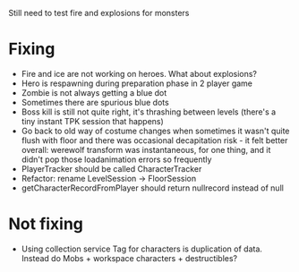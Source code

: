 Still need to test fire and explosions for monsters

# Fixing
* Fire and ice are not working on heroes. What about explosions?
* Hero is respawning during preparation phase in 2 player game
* Zombie is not always getting a blue dot
* Sometimes there are spurious blue dots 
* Boss kill is still not quite right, it's thrashing between levels (there's a tiny instant TPK session that happens)
* Go back to old way of costume changes when sometimes it wasn't quite flush with floor and there was occasional decapitation risk - it felt better overall: werewolf transform was instantaneous, for one thing, and it didn't pop those loadanimation errors so frequently
* PlayerTracker should be called CharacterTracker
* Refactor: rename LevelSession -> FloorSession
* getCharacterRecordFromPlayer should return nullrecord instead of null

# Not fixing
* Using collection service Tag for characters is duplication of data. Instead do Mobs + workspace characters + destructibles?
